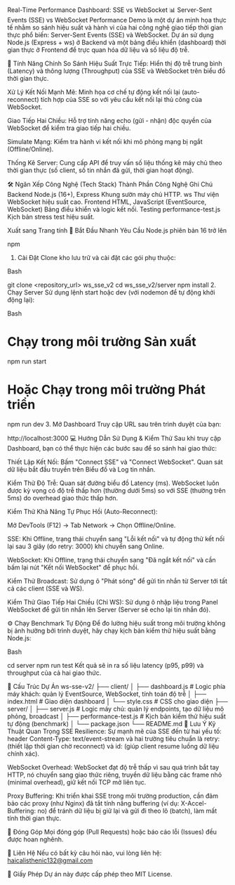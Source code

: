 Real-Time Performance Dashboard: SSE vs WebSocket 📊
Server-Sent Events (SSE) vs WebSocket Performance Demo là một dự án minh họa thực tế nhằm so sánh hiệu suất và hành vi của hai công nghệ giao tiếp thời gian thực phổ biến: Server-Sent Events (SSE) và WebSocket. Dự án sử dụng Node.js (Express + ws) ở Backend và một bảng điều khiển (dashboard) thời gian thực ở Frontend để trực quan hóa dữ liệu và số liệu độ trễ.

🌟 Tính Năng Chính
So Sánh Hiệu Suất Trực Tiếp: Hiển thị độ trễ trung bình (Latency) và thông lượng (Throughput) của SSE và WebSocket trên biểu đồ thời gian thực.

Xử Lý Kết Nối Mạnh Mẽ: Minh họa cơ chế tự động kết nối lại (auto-reconnect) tích hợp của SSE so với yêu cầu kết nối lại thủ công của WebSocket.

Giao Tiếp Hai Chiều: Hỗ trợ tính năng echo (gửi - nhận) độc quyền của WebSocket để kiểm tra giao tiếp hai chiều.

Simulate Mạng: Kiểm tra hành vi kết nối khi mô phỏng mạng bị ngắt (Offline/Online).

Thống Kê Server: Cung cấp API để truy vấn số liệu thống kê máy chủ theo thời gian thực (số client, số tin nhắn đã gửi, thời gian hoạt động).

🛠️ Ngăn Xếp Công Nghệ (Tech Stack)
Thành Phần	Công Nghệ	Ghi Chú
Backend	Node.js (16+), Express	Khung sườn máy chủ HTTP.
ws	Thư viện WebSocket hiệu suất cao.
Frontend	HTML, JavaScript (EventSource, WebSocket)	Bảng điều khiển và logic kết nối.
Testing	performance-test.js	Kịch bản stress test hiệu suất.

Xuất sang Trang tính
🚀 Bắt Đầu Nhanh
Yêu Cầu
Node.js phiên bản 16 trở lên

npm

1. Cài Đặt
Clone kho lưu trữ và cài đặt các gói phụ thuộc:

Bash

git clone <repository_url> ws_sse_v2
cd ws_sse_v2/server
npm install
2. Chạy Server
Sử dụng lệnh start hoặc dev (với nodemon để tự động khởi động lại):

Bash

# Chạy trong môi trường Sản xuất
npm run start 

# Hoặc Chạy trong môi trường Phát triển
npm run dev 
3. Mở Dashboard
Truy cập URL sau trên trình duyệt của bạn:

http://localhost:3000
💻 Hướng Dẫn Sử Dụng & Kiểm Thử
Sau khi truy cập Dashboard, bạn có thể thực hiện các bước sau để so sánh hai giao thức:

Thiết Lập Kết Nối: Bấm "Connect SSE" và "Connect WebSocket". Quan sát dữ liệu bắt đầu truyền trên Biểu đồ và Log tin nhắn.

Kiểm Thử Độ Trễ: Quan sát đường biểu đồ Latency (ms). WebSocket luôn được kỳ vọng có độ trễ thấp hơn (thường dưới 5ms) so với SSE (thường trên 5ms) do overhead giao thức thấp hơn.

Kiểm Thử Khả Năng Tự Phục Hồi (Auto-Reconnect):

Mở DevTools (F12) → Tab Network → Chọn Offline/Online.

SSE: Khi Offline, trạng thái chuyển sang "Lỗi kết nối" và tự động thử kết nối lại sau 3 giây (do retry: 3000) khi chuyển sang Online.

WebSocket: Khi Offline, trạng thái chuyển sang "Đã ngắt kết nối" và cần bấm lại nút "Kết nối WebSocket" để phục hồi.

Kiểm Thử Broadcast: Sử dụng ô "Phát sóng" để gửi tin nhắn từ Server tới tất cả các client (SSE và WS).

Kiểm Thử Giao Tiếp Hai Chiều (Chỉ WS): Sử dụng ô nhập liệu trong Panel WebSocket để gửi tin nhắn lên Server (Server sẽ echo lại tin nhắn đó).

⚙️ Chạy Benchmark Tự Động
Để đo lường hiệu suất trong môi trường không bị ảnh hưởng bởi trình duyệt, hãy chạy kịch bản kiểm thử hiệu suất bằng Node.js:

Bash

cd server
npm run test
Kết quả sẽ in ra số liệu latency (p95, p99) và throughput của cả hai giao thức.

📂 Cấu Trúc Dự Án
ws-sse-v2/
├── client/
│   ├── dashboard.js      # Logic phía máy khách: quản lý EventSource, WebSocket, tính toán độ trễ
│   ├── index.html        # Giao diện dashboard
│   └── style.css         # CSS cho giao diện
├── server/
│   ├── server.js         # Logic máy chủ: quản lý endpoints, tạo dữ liệu mô phỏng, broadcast
│   ├── performance-test.js # Kịch bản kiểm thử hiệu suất tự động (benchmark)
│   └── package.json
└── README.md
📝 Lưu Ý Kỹ Thuật Quan Trọng
SSE Resilience: Sự mạnh mẽ của SSE đến từ hai yếu tố: header Content-Type: text/event-stream và hai trường tiêu chuẩn là retry: (thiết lập thời gian chờ reconnect) và id: (giúp client resume luồng dữ liệu chính xác).

WebSocket Overhead: WebSocket đạt độ trễ thấp vì sau quá trình bắt tay HTTP, nó chuyển sang giao thức riêng, truyền dữ liệu bằng các frame nhỏ (minimal overhead), giữ kết nối TCP mở liên tục.

Proxy Buffering: Khi triển khai SSE trong môi trường production, cần đảm bảo các proxy (như Nginx) đã tắt tính năng buffering (ví dụ: X-Accel-Buffering: no) để tránh dữ liệu bị giữ lại và gửi đi theo lô (batch), làm mất tính thời gian thực.

🤝 Đóng Góp
Mọi đóng góp (Pull Requests) hoặc báo cáo lỗi (Issues) đều được hoan nghênh.

📧 Liên Hệ
Nếu có bất kỳ câu hỏi nào, vui lòng liên hệ: haicalisthenic132@gmail.com

📜 Giấy Phép
Dự án này được cấp phép theo MIT License.

